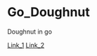 # Go_Doughnut
Doughnut in go

[Link_1](https://www.youtube.com/watch?v=DEqXNfs_HhY&t=7s)
[Link_2](https://www.youtube.com/watch?v=sW9npZVpiMI)

